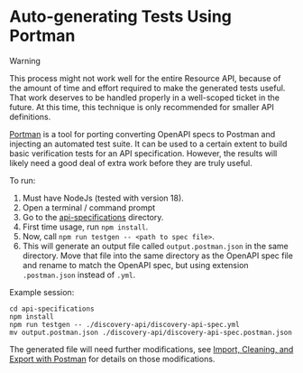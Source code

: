# Auto-generating Tests Using Portman

> [!WARNING]
> This process might not work well for the entire Resource API, because of the
> amount of time and effort required to make the generated tests useful. That
> work deserves to be handled properly in a well-scoped ticket in the future.
> At this time, this technique is only recommended for smaller API definitions.

[Portman](http://getportman.com/) is a tool for porting converting OpenAPI specs
to Postman and injecting an automated test suite. It can be used to a certain
extent to build basic verification tests for an API specification. However, the
results will likely need a good deal of extra work before they are truly useful.

To run:

1. Must have NodeJs (tested with version 18).
2. Open a  terminal / command prompt
3. Go to the [api-specifications](../api-specifications/) directory.
4. First time usage, run `npm install`.
5. Now, call `npm run testgen -- <path to spec file>`.
6. This will generate an output file called `output.postman.json` in the same
   directory. Move that file into the same directory as the OpenAPI spec file
   and rename to match the OpenAPI spec, but using extension `.postman.json`
   instead of `.yml`.

Example session:

```shell
cd api-specifications
npm install
npm run testgen -- ./discovery-api/discovery-api-spec.yml
mv output.postman.json ./discovery-api/discovery-api-spec.postman.json
```

The generated file will need further modifications, see [Import, Cleaning, and Export with
Postman](./IMPORT-EXPORT-POSTMAN.md) for details on those modifications.
